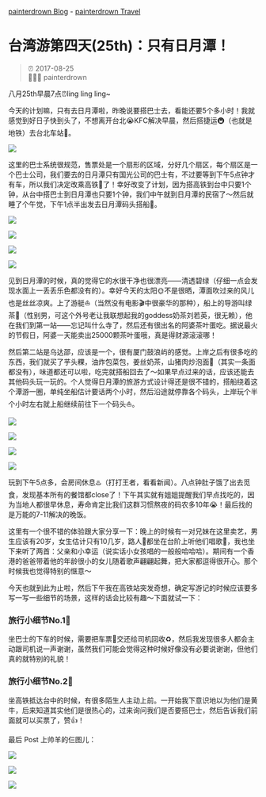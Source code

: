 [painterdrown Blog](https://painterdrown.github.io) - [painterdrown Travel](https://painterdrown.github.io/travel)

# 台湾游第四天(25th)：只有日月潭！

> ⏰ 2017-08-25<br/>
> 👨🏻‍💻 painterdrown

八月25th早晨7点⏰ling ling ling~

今天的计划嘛，只有去日月潭啦，昨晚说要搭巴士去，看能还要5个多小时！我就感觉到好日子快到头了，不想离开台北😭KFC解决早晨，然后搭捷运🚇（也就是地铁）去台北车站🚉。

![](images/chufa.png)

这里的巴士系统很规范，售票处是一个扇形的区域，分好几个扇区，每个扇区是一个巴士公司，我们要去的日月潭只有国光公司的巴士有，不过要等到下午5点钟才有车，所以我们决定改乘高铁🚄了！幸好改变了计划，因为搭高铁到台中只要1个钟，从台中搭巴士到日月潭也只要1个钟，我们中午就到日月潭的民宿了～然后就睡了个午觉，下午1点半出发去日月潭码头搭船🚢。

![](images/riyuetan1.png)

![](images/riyuetan2.png)

![](images/riyuetan3.png)

![](images/riyuetan4.png)

见到日月潭的时候，真的觉得它的水很干净也很漂亮——清透碧绿（仔细一点会发现水面上一丢丢乐色都没有的）。幸好今天的太阳🌞不是很晒，潭面吹过来的风儿也是丝丝凉爽。上了游艇⛵️（当然没有电影🎬中很豪华的那种），船上的导游叫绿茶🍵（性别男，可这个外号老让我联想起我的goddess奶茶刘若英，很无赖），他在我们到第一站——忘记叫什么寺了，然后还有很出名的阿婆茶叶蛋吃。据说最火的节假日，阿婆一天能卖出25000颗茶叶蛋哦，真是得财源滚滚哪！

然后第二站是乌达邵，应该是一个，很有厦门鼓浪屿的感觉。上岸之后有很多吃的东西，我们就买了芋头粿，油炸包菜包，姜丝奶茶，山猪肉炒泡面🍜（其实一条面都没有），味道都还可以啦，吃完就搭船回去了～如果早点过来的话，应该还能去其他码头玩一玩的。个人觉得日月潭的旅游方式设计得还是很不错的，搭船绕着这个潭游一圈，单纯坐船估计要话两个小时，然后沿途就停靠各个码头，上岸玩个半个小时左右就上船继续前往下一个码头⛵️。

![](images/jiejing1.png)

![](images/jiejing2.png)

![](images/jiejing3.png)

![](images/jiejing4.png)

玩到下午5点多，会房间休息♨️（打打王者，看看新闻）。八点钟肚子饿了出去觅食，发现基本所有的餐馆都close了！下午其实就有姐姐提醒我们早点找吃的，因为当地人都很早休息，寿命肯定比我们这群习惯熬夜的码农多10年😭！最后找的是万能的7-11解决的晚饭。

这里有一个很不错的体验跟大家分享一下：晚上的时候有一对兄妹在这里卖艺，男生应该有20岁，女生估计只有10几岁，路人🚶都坐在台阶上听他们唱歌🎤，我也坐下来听了两首：父亲和小幸运（说实话小女孩唱的一般般哈哈哈）。期间有一个香港的爸爸带着他的年龄很小的女儿随着歌声翩翩起舞，把大家都逗得很开心。那个时候我也觉得特别的惬意～

今天也就到此为止啦，然后下午我在高铁站突发奇想，确定写游记的时候应该要多写一写一些细节的场景，这样的话会比较有趣～下面就试一下：

### 旅行小细节No.1⃣️

坐巴士的下车的时候，需要把车票🎫交还给司机回收♻️，然后我发现很多人都会主动跟司机说一声谢谢，虽然我们可能会觉得这种时候好像没有必要说谢谢，但他们真的就特别的礼貌！

### 旅行小细节No.2⃣️

坐高铁抵达台中的时候，有很多陌生人主动上前。一开始我下意识地以为他们是黄牛，后来知道其实他们是很热心的，过来询问我们是否要搭巴士，然后告诉我们前面就可以买票了，赞👍！

最后 Post 上帅羊的仨图儿：

![](images/ziyang1.png)

![](images/ziyang2.png)

![](images/ziyang3.png)
